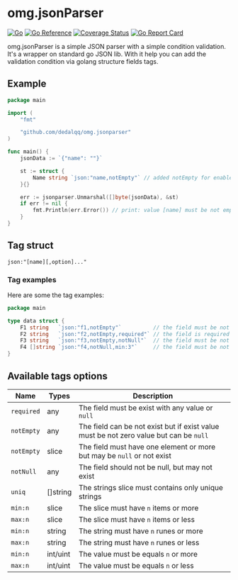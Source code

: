 # omg.jsonParser

[![Go](https://github.com/dedalqq/omg.jsonparser/actions/workflows/go.yml/badge.svg)](https://github.com/dedalqq/omg.jsonparser/actions/workflows/go.yml)
[![Go Reference](https://pkg.go.dev/badge/github.com/dedalqq/omg.jsonparser.svg)](https://pkg.go.dev/github.com/dedalqq/omg.jsonparser)
[![Coverage Status](https://coveralls.io/repos/github/dedalqq/omg.jsonparser/badge.svg?branch=master)](https://coveralls.io/github/dedalqq/omg.jsonparser?branch=master)
[![Go Report Card](https://goreportcard.com/badge/github.com/dedalqq/omg.jsonparser)](https://goreportcard.com/report/github.com/dedalqq/omg.jsonparser)

omg.jsonParser is a simple JSON parser with a simple condition validation. It's a wrapper on standard go JSON lib. With it help you can add the validation condition via golang structure fields tags.

## Example

```go
package main

import (
	"fmt"

	"github.com/dedalqq/omg.jsonparser"
)

func main() {
	jsonData := `{"name": ""}`

	st := struct {
		Name string `json:"name,notEmpty"` // added notEmpty for enable validation for it field
	}{}

	err := jsonparser.Unmarshal([]byte(jsonData), &st)
	if err != nil {
		fmt.Println(err.Error()) // print: value [name] must be not empty
	}
}

```

## Tag struct

```
json:"[name][,option]..."
```

### Tag examples

Here are some the tag examples:

```go
package main

type data struct {
    F1 string   `json:"f1,notEmpty"`          // the field must be not empty but can be "null" or may not exist
    F2 string   `json:"f2,notEmpty,required"` // the field is required and must be not empty but may be the "null" value
    F3 string   `json:"f3,notEmpty,notNull"`  // the field must be not empty and not "null" but may not exist
    F4 []string `json:"f4,notNull,min:3"`     // the field must be not "null" and contains 3 or more items but may not exist
}
```

## Available tags options

| Name        | Types    | Description                                                                            |
| ----------- | -------- | -------------------------------------------------------------------------------------- |
| `required`  | any      | The field must be exist with any value or `null`                                       |
| `notEmpty`  | any      | The field can be not exist but if exist value must be not zero value but can be `null` |
| `notEmpty`  | slice    | The field must have one element or more but may be `null` or not exist                 |
| `notNull`   | any      | The field should not be null, but may not exist                                        |
| `uniq`      | []string | The strings slice must contains only unique strings                                    |
| `min:n`     | slice    | The slice must have `n` items or more                                                  |
| `max:n`     | slice    | The slice must have `n` items or less                                                  |
| `min:n`     | string   | The string must have `n` runes or more                                                 |
| `max:n`     | string   | The string must have `n` runes or less                                                 |
| `min:n`     | int/uint | The value must be equals `n` or more                                                   |
| `max:n`     | int/uint | The value must be equals `n` or less                                                   |
